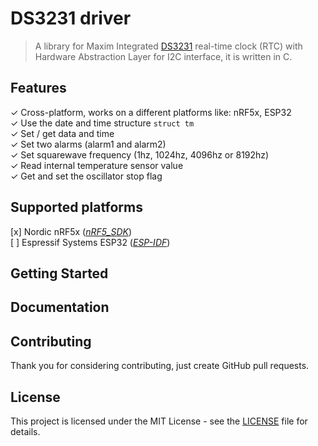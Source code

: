 # DS3231 driver

> A library for Maxim Integrated [DS3231](https://datasheets.maximintegrated.com/en/ds/DS3231.pdf) real-time clock (RTC) with Hardware Abstraction Layer for I2C interface, it is written in C.

## Features
✓ Cross-platform, works on a different platforms like: nRF5x, ESP32  
✓ Use the date and time structure `struct tm`  
✓ Set / get data and time  
✓ Set two alarms (alarm1 and alarm2)  
✓ Set squarewave frequency (1hz, 1024hz, 4096hz or 8192hz)  
✓ Read internal temperature sensor value  
✓ Get and set the oscillator stop flag  

[esp-idf]: https://github.com/espressif/esp-idf/
[nRF5_SDK]: https://www.nordicsemi.com/Software-and-tools/Software/nRF5-SDK

## Supported platforms
[x] Nordic nRF5x (_[nRF5_SDK]_)  
[ ] Espressif Systems ESP32 (_[ESP-IDF]_)  

## Getting Started

## Documentation

## Contributing
Thank you for considering contributing, just create GitHub pull requests.

## License
This project is licensed under the MIT License - see the [LICENSE](/master/LICENSE) file for details.